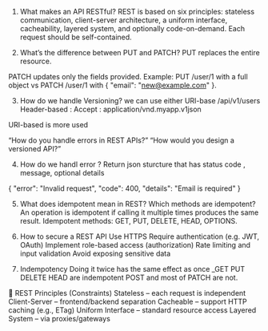 
1. What makes an API RESTful?
REST is based on six principles: stateless communication, client-server architecture, a uniform interface, cacheability, layered system, and optionally code-on-demand. Each request should be self-contained.

2. What’s the difference between PUT and PATCH?
PUT replaces the entire resource.

PATCH updates only the fields provided.
Example: PUT /user/1 with a full object vs PATCH /user/1 with { "email": "new@example.com" }.

3. How do we handle Versioning? 
we can use either 
URI-base /api/v1/users 
Header-based : Accept : application/vnd.myapp.v1json

URI-based is more used 

“How do you handle errors in REST APIs?”
“How would you design a versioned API?”



4. How do we handl error ? 
Return json sturcture that has status code , message, optional details 

{
  "error": "Invalid request",
  "code": 400,
  "details": "Email is required"
}


5. What does idempotent mean in REST? Which methods are idempotent?
An operation is idempotent if calling it multiple times produces the same result.
Idempotent methods: GET, PUT, DELETE, HEAD, OPTIONS.

6. How to secure a REST API
Use HTTPS
Require authentication (e.g. JWT, OAuth)
Implement role-based access (authorization)
Rate limiting and input validation
Avoid exposing sensitive data

7. Indempotency
Doing it twice has the same effect as once
_GET PUT DELETE HEAD are indempotent
POST and most of PATCH are not.



🔐 REST Principles (Constraints)
Stateless – each request is independent
Client-Server – frontend/backend separation
Cacheable – support HTTP caching (e.g., ETag)
Uniform Interface – standard resource access
Layered System – via proxies/gateways


